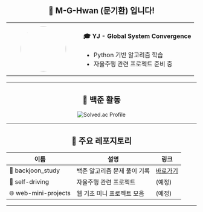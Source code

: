 <div align="center">

## 👋 M-G-Hwan (문기환) 입니다!

<table>
  <tr>
    <td align="center" width="180">
      <sub><img src="https://github.com/M-G-Hwan.png" width="120" style="border-radius:50%"></sub>
    </td>
    <td align="left">
      <h4>🎓 YJ - Global System Convergence</h4>
      <ul>
        <li>Python 기반 알고리즘 학습</li>
        <li>자율주행 관련 프로젝트 준비 중</li>
      </ul>
    </td>
  </tr>
</table>

---

## 🧠 백준 활동

![Solved.ac Profile](http://mazassumnida.wtf/api/v2/generate_badge?boj=jack2078)

---

## 📂 주요 레포지토리

| 이름 | 설명 | 링크 |
|------|------|------|
| 🧮 backjoon_study | 백준 알고리즘 문제 풀이 기록 | [바로가기](https://github.com/M-G-Hwan/backjoon_study) |
| 🚗 self-driving | 자율주행 관련 프로젝트 | (예정) |
| 🌐 web-mini-projects | 웹 기초 미니 프로젝트 모음 | (예정) |

---

</div>
